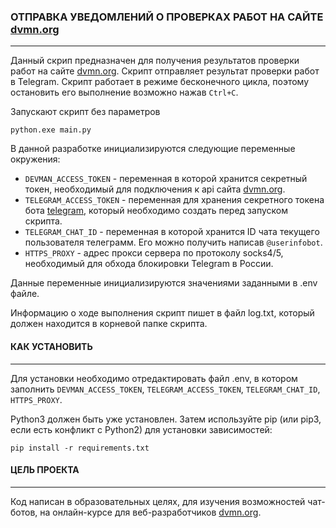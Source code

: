 ### ОТПРАВКА УВЕДОМЛЕНИЙ О ПРОВЕРКАХ РАБОТ НА САЙТЕ [dvmn.org](https://dvmn.org)
---

Данный скрип предназначен для получения результатов проверки работ на сайте [dvmn.org](https://dvmn.org). Скрипт отправляет результат проверки работ в Telegram. Скрипт работает в режиме бесконечного цикла, поэтому остановить его выполнение возможно нажав `Ctrl+C`.

Запускают скрипт без параметров
```
python.exe main.py
```	
В данной разработке инициализируются следующие переменные окружения:
- `DEVMAN_ACCESS_TOKEN` - переменная в которой хранится секретный токен, необходимый для подключения к api сайта [dvmn.org](https://dvmn.org).
- `TELEGRAM_ACCESS_TOKEN` - переменная для хранения секретного токена бота [telegram](https://core.telegram.org/bots/api), который необходимо создать перед запуском скрипта.
- `TELEGRAM_CHAT_ID` - переменная в которой хранится ID чата текущего пользователя телеграмм. Его можно получить написав `@userinfobot`. 
- `HTTPS_PROXY` - адрес прокси сервера по протоколу socks4/5, необходимый для обхода блокировки Telegram в России.

Данные переменные инициализируются значениями заданными в .env файле.

Информацию о ходе выполнения скрипт пишет в файл log.txt, который должен находится в корневой папке скрипта.

#### КАК УСТАНОВИТЬ
---

Для установки необходимо отредактировать файл .env, в котором заполнить `DEVMAN_ACCESS_TOKEN`, `TELEGRAM_ACCESS_TOKEN`, `TELEGRAM_CHAT_ID`, `HTTPS_PROXY`.

Python3 должен быть уже установлен. Затем используйте pip (или pip3, если есть конфликт с Python2) для установки зависимостей:

```
pip install -r requirements.txt
```

#### ЦЕЛЬ ПРОЕКТА
---

Код написан в образовательных целях, для изучения возможностей чат-ботов, на онлайн-курсе для веб-разработчиков [dvmn.org](https://dvmn.org).
